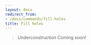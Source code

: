 ```yaml
---
layout: docu
redirect_from:
- /docs/commands/fill-holes
title: Fill holes
---
```



> Underconstruction Coming soon!